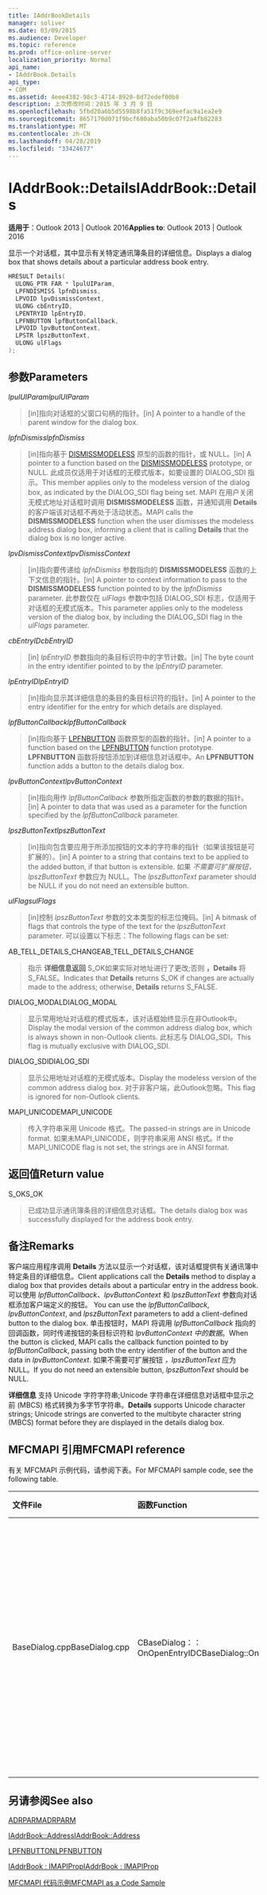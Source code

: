 ```yaml
---
title: IAddrBookDetails
manager: soliver
ms.date: 03/09/2015
ms.audience: Developer
ms.topic: reference
ms.prod: office-online-server
localization_priority: Normal
api_name:
- IAddrBook.Details
api_type:
- COM
ms.assetid: 4eee4382-98c3-4714-8920-8d72edef00b8
description: 上次修改时间：2015 年 3 月 9 日
ms.openlocfilehash: 5fbd20a6b5d5598b8fa51f9c369eefac9a1ea2e9
ms.sourcegitcommit: 8657170d071f9bcf680aba50b9c07f2a4fb82283
ms.translationtype: MT
ms.contentlocale: zh-CN
ms.lasthandoff: 04/28/2019
ms.locfileid: "33424677"
---
```

# <a name="iaddrbookdetails"></a><span data-ttu-id="c73ec-103">IAddrBook::Details</span><span class="sxs-lookup"><span data-stu-id="c73ec-103">IAddrBook::Details</span></span>

  
  
<span data-ttu-id="c73ec-104">**适用于**：Outlook 2013 | Outlook 2016</span><span class="sxs-lookup"><span data-stu-id="c73ec-104">**Applies to**: Outlook 2013 | Outlook 2016</span></span> 
  
<span data-ttu-id="c73ec-105">显示一个对话框，其中显示有关特定通讯簿条目的详细信息。</span><span class="sxs-lookup"><span data-stu-id="c73ec-105">Displays a dialog box that shows details about a particular address book entry.</span></span>
  
```cpp
HRESULT Details(
  ULONG_PTR FAR * lpulUIParam,
  LPFNDISMISS lpfnDismiss,
  LPVOID lpvDismissContext,
  ULONG cbEntryID,
  LPENTRYID lpEntryID,
  LPFNBUTTON lpfButtonCallback,
  LPVOID lpvButtonContext,
  LPSTR lpszButtonText,
  ULONG ulFlags
);
```

## <a name="parameters"></a><span data-ttu-id="c73ec-106">参数</span><span class="sxs-lookup"><span data-stu-id="c73ec-106">Parameters</span></span>

 <span data-ttu-id="c73ec-107">_lpulUIParam_</span><span class="sxs-lookup"><span data-stu-id="c73ec-107">_lpulUIParam_</span></span>
  
> <span data-ttu-id="c73ec-108">[in]指向对话框的父窗口句柄的指针。</span><span class="sxs-lookup"><span data-stu-id="c73ec-108">[in] A pointer to a handle of the parent window for the dialog box.</span></span>
    
 <span data-ttu-id="c73ec-109">_lpfnDismiss_</span><span class="sxs-lookup"><span data-stu-id="c73ec-109">_lpfnDismiss_</span></span>
  
> <span data-ttu-id="c73ec-110">[in]指向基于 [DISMISSMODELESS](dismissmodeless.md) 原型的函数的指针，或 NULL。</span><span class="sxs-lookup"><span data-stu-id="c73ec-110">[in] A pointer to a function based on the [DISMISSMODELESS](dismissmodeless.md) prototype, or NULL.</span></span> <span data-ttu-id="c73ec-111">此成员仅适用于对话框的无模式版本，如要设置的 DIALOG_SDI 指示。</span><span class="sxs-lookup"><span data-stu-id="c73ec-111">This member applies only to the modeless version of the dialog box, as indicated by the DIALOG_SDI flag being set.</span></span> <span data-ttu-id="c73ec-112">MAPI 在用户关闭无模式地址对话框时调用 **DISMISSMODELESS** 函数，并通知调用 **Details** 的客户端该对话框不再处于活动状态。</span><span class="sxs-lookup"><span data-stu-id="c73ec-112">MAPI calls the **DISMISSMODELESS** function when the user dismisses the modeless address dialog box, informing a client that is calling **Details** that the dialog box is no longer active.</span></span> 
    
 <span data-ttu-id="c73ec-113">_lpvDismissContext_</span><span class="sxs-lookup"><span data-stu-id="c73ec-113">_lpvDismissContext_</span></span>
  
> <span data-ttu-id="c73ec-114">[in]指向要传递给 _lpfnDismiss_ 参数指向的 **DISMISSMODELESS** 函数的上下文信息的指针。</span><span class="sxs-lookup"><span data-stu-id="c73ec-114">[in] A pointer to context information to pass to the **DISMISSMODELESS** function pointed to by the  _lpfnDismiss_ parameter.</span></span> <span data-ttu-id="c73ec-115">此参数仅在  _ulFlags_ 参数中包括 DIALOG_SDI 标志，仅适用于对话框的无模式版本。</span><span class="sxs-lookup"><span data-stu-id="c73ec-115">This parameter applies only to the modeless version of the dialog box, by including the DIALOG_SDI flag in the  _ulFlags_ parameter.</span></span> 
    
 <span data-ttu-id="c73ec-116">_cbEntryID_</span><span class="sxs-lookup"><span data-stu-id="c73ec-116">_cbEntryID_</span></span>
  
> <span data-ttu-id="c73ec-117">[in]  _lpEntryID_ 参数指向的条目标识符中的字节计数。</span><span class="sxs-lookup"><span data-stu-id="c73ec-117">[in] The byte count in the entry identifier pointed to by the  _lpEntryID_ parameter.</span></span> 
    
 <span data-ttu-id="c73ec-118">_lpEntryID_</span><span class="sxs-lookup"><span data-stu-id="c73ec-118">_lpEntryID_</span></span>
  
> <span data-ttu-id="c73ec-119">[in]指向显示其详细信息的条目的条目标识符的指针。</span><span class="sxs-lookup"><span data-stu-id="c73ec-119">[in] A pointer to the entry identifier for the entry for which details are displayed.</span></span>
    
 <span data-ttu-id="c73ec-120">_lpfButtonCallback_</span><span class="sxs-lookup"><span data-stu-id="c73ec-120">_lpfButtonCallback_</span></span>
  
> <span data-ttu-id="c73ec-121">[in]指向基于 [LPFNBUTTON](lpfnbutton.md) 函数原型的函数的指针。</span><span class="sxs-lookup"><span data-stu-id="c73ec-121">[in] A pointer to a function based on the [LPFNBUTTON](lpfnbutton.md) function prototype.</span></span> <span data-ttu-id="c73ec-122">**LPFNBUTTON** 函数将按钮添加到详细信息对话框中。</span><span class="sxs-lookup"><span data-stu-id="c73ec-122">An **LPFNBUTTON** function adds a button to the details dialog box.</span></span> 
    
 <span data-ttu-id="c73ec-123">_lpvButtonContext_</span><span class="sxs-lookup"><span data-stu-id="c73ec-123">_lpvButtonContext_</span></span>
  
> <span data-ttu-id="c73ec-124">[in]指向用作  _lpfButtonCallback_ 参数所指定函数的参数的数据的指针。</span><span class="sxs-lookup"><span data-stu-id="c73ec-124">[in] A pointer to data that was used as a parameter for the function specified by the  _lpfButtonCallback_ parameter.</span></span> 
    
 <span data-ttu-id="c73ec-125">_lpszButtonText_</span><span class="sxs-lookup"><span data-stu-id="c73ec-125">_lpszButtonText_</span></span>
  
> <span data-ttu-id="c73ec-126">[in]指向包含要应用于所添加按钮的文本的字符串的指针（如果该按钮是可扩展的）。</span><span class="sxs-lookup"><span data-stu-id="c73ec-126">[in] A pointer to a string that contains text to be applied to the added button, if that button is extensible.</span></span> <span data-ttu-id="c73ec-127">如果  _不需要可扩展按钮，lpszButtonText_ 参数应为 NULL。</span><span class="sxs-lookup"><span data-stu-id="c73ec-127">The  _lpszButtonText_ parameter should be NULL if you do not need an extensible button.</span></span> 
    
 <span data-ttu-id="c73ec-128">_ulFlags_</span><span class="sxs-lookup"><span data-stu-id="c73ec-128">_ulFlags_</span></span>
  
> <span data-ttu-id="c73ec-129">[in]控制  _lpszButtonText_ 参数的文本类型的标志位掩码。</span><span class="sxs-lookup"><span data-stu-id="c73ec-129">[in] A bitmask of flags that controls the type of the text for the  _lpszButtonText_ parameter.</span></span> <span data-ttu-id="c73ec-130">可以设置以下标志：</span><span class="sxs-lookup"><span data-stu-id="c73ec-130">The following flags can be set:</span></span> 
    
<span data-ttu-id="c73ec-131">AB_TELL_DETAILS_CHANGE</span><span class="sxs-lookup"><span data-stu-id="c73ec-131">AB_TELL_DETAILS_CHANGE</span></span>
  
> <span data-ttu-id="c73ec-132">指示 **详细信息返回** S_OK如果实际对地址进行了更改;否则 **，Details** 将S_FALSE。</span><span class="sxs-lookup"><span data-stu-id="c73ec-132">Indicates that **Details** returns S_OK if changes are actually made to the address; otherwise, **Details** returns S_FALSE.</span></span> 
    
<span data-ttu-id="c73ec-133">DIALOG_MODAL</span><span class="sxs-lookup"><span data-stu-id="c73ec-133">DIALOG_MODAL</span></span>
  
> <span data-ttu-id="c73ec-134">显示常用地址对话框的模式版本，该对话框始终显示在非Outlook中。</span><span class="sxs-lookup"><span data-stu-id="c73ec-134">Display the modal version of the common address dialog box, which is always shown in non-Outlook clients.</span></span> <span data-ttu-id="c73ec-135">此标志与 DIALOG_SDI。</span><span class="sxs-lookup"><span data-stu-id="c73ec-135">This flag is mutually exclusive with DIALOG_SDI.</span></span>
    
<span data-ttu-id="c73ec-136">DIALOG_SDI</span><span class="sxs-lookup"><span data-stu-id="c73ec-136">DIALOG_SDI</span></span>
  
>  <span data-ttu-id="c73ec-137">显示公用地址对话框的无模式版本。</span><span class="sxs-lookup"><span data-stu-id="c73ec-137">Display the modeless version of the common address dialog box.</span></span> <span data-ttu-id="c73ec-138">对于非客户端，此Outlook忽略。</span><span class="sxs-lookup"><span data-stu-id="c73ec-138">This flag is ignored for non-Outlook clients.</span></span> 
    
<span data-ttu-id="c73ec-139">MAPI_UNICODE</span><span class="sxs-lookup"><span data-stu-id="c73ec-139">MAPI_UNICODE</span></span> 
  
> <span data-ttu-id="c73ec-140">传入字符串采用 Unicode 格式。</span><span class="sxs-lookup"><span data-stu-id="c73ec-140">The passed-in strings are in Unicode format.</span></span> <span data-ttu-id="c73ec-141">如果未MAPI_UNICODE，则字符串采用 ANSI 格式。</span><span class="sxs-lookup"><span data-stu-id="c73ec-141">If the MAPI_UNICODE flag is not set, the strings are in ANSI format.</span></span>
    
## <a name="return-value"></a><span data-ttu-id="c73ec-142">返回值</span><span class="sxs-lookup"><span data-stu-id="c73ec-142">Return value</span></span>

<span data-ttu-id="c73ec-143">S_OK</span><span class="sxs-lookup"><span data-stu-id="c73ec-143">S_OK</span></span> 
  
> <span data-ttu-id="c73ec-144">已成功显示通讯簿条目的详细信息对话框。</span><span class="sxs-lookup"><span data-stu-id="c73ec-144">The details dialog box was successfully displayed for the address book entry.</span></span>
    
## <a name="remarks"></a><span data-ttu-id="c73ec-145">备注</span><span class="sxs-lookup"><span data-stu-id="c73ec-145">Remarks</span></span>

<span data-ttu-id="c73ec-146">客户端应用程序调用 **Details** 方法以显示一个对话框，该对话框提供有关通讯簿中特定条目的详细信息。</span><span class="sxs-lookup"><span data-stu-id="c73ec-146">Client applications call the **Details** method to display a dialog box that provides details about a particular entry in the address book.</span></span> <span data-ttu-id="c73ec-147">可以使用 _lpfButtonCallback、lpvButtonContext_ 和 _lpszButtonText_ 参数向对话框添加客户端定义的按钮。 </span><span class="sxs-lookup"><span data-stu-id="c73ec-147">You can use the  _lpfButtonCallback_,  _lpvButtonContext_, and  _lpszButtonText_ parameters to add a client-defined button to the dialog box.</span></span> <span data-ttu-id="c73ec-148">单击按钮时，MAPI 将调用  _lpfButtonCallback_ 指向的回调函数，同时传递按钮的条目标识符和  _lpvButtonContext 中的数据_。</span><span class="sxs-lookup"><span data-stu-id="c73ec-148">When the button is clicked, MAPI calls the callback function pointed to by  _lpfButtonCallback_, passing both the entry identifier of the button and the data in  _lpvButtonContext_.</span></span> <span data-ttu-id="c73ec-149">如果不需要可扩展按钮  _，lpszButtonText_ 应为 NULL。</span><span class="sxs-lookup"><span data-stu-id="c73ec-149">If you do not need an extensible button,  _lpszButtonText_ should be NULL.</span></span> 
  
 <span data-ttu-id="c73ec-150">**详细信息** 支持 Unicode 字符字符串;Unicode 字符串在详细信息对话框中显示之前 (MBCS) 格式转换为多字节字符串。</span><span class="sxs-lookup"><span data-stu-id="c73ec-150">**Details** supports Unicode character strings; Unicode strings are converted to the multibyte character string (MBCS) format before they are displayed in the details dialog box.</span></span> 
  
## <a name="mfcmapi-reference"></a><span data-ttu-id="c73ec-151">MFCMAPI 引用</span><span class="sxs-lookup"><span data-stu-id="c73ec-151">MFCMAPI reference</span></span>

<span data-ttu-id="c73ec-152">有关 MFCMAPI 示例代码，请参阅下表。</span><span class="sxs-lookup"><span data-stu-id="c73ec-152">For MFCMAPI sample code, see the following table.</span></span>
  
|<span data-ttu-id="c73ec-153">**文件**</span><span class="sxs-lookup"><span data-stu-id="c73ec-153">**File**</span></span>|<span data-ttu-id="c73ec-154">**函数**</span><span class="sxs-lookup"><span data-stu-id="c73ec-154">**Function**</span></span>|<span data-ttu-id="c73ec-155">**备注**</span><span class="sxs-lookup"><span data-stu-id="c73ec-155">**Comment**</span></span>|
|:-----|:-----|:-----|
|<span data-ttu-id="c73ec-156">BaseDialog.cpp</span><span class="sxs-lookup"><span data-stu-id="c73ec-156">BaseDialog.cpp</span></span>  <br/> |<span data-ttu-id="c73ec-157">CBaseDialog：：OnOpenEntryID</span><span class="sxs-lookup"><span data-stu-id="c73ec-157">CBaseDialog::OnOpenEntryID</span></span>  <br/> |<span data-ttu-id="c73ec-158">MFCMAPI 使用 **Details** 方法显示一个对话框，该对话框显示通讯簿条目的详细信息。</span><span class="sxs-lookup"><span data-stu-id="c73ec-158">MFCMAPI uses the **Details** method to display a dialog box that shows the details for an address book entry.</span></span>  <br/> |
   
## <a name="see-also"></a><span data-ttu-id="c73ec-159">另请参阅</span><span class="sxs-lookup"><span data-stu-id="c73ec-159">See also</span></span>



[<span data-ttu-id="c73ec-160">ADRPARM</span><span class="sxs-lookup"><span data-stu-id="c73ec-160">ADRPARM</span></span>](adrparm.md)
  
[<span data-ttu-id="c73ec-161">IAddrBook::Address</span><span class="sxs-lookup"><span data-stu-id="c73ec-161">IAddrBook::Address</span></span>](iaddrbook-address.md)
  
[<span data-ttu-id="c73ec-162">LPFNBUTTON</span><span class="sxs-lookup"><span data-stu-id="c73ec-162">LPFNBUTTON</span></span>](lpfnbutton.md)
  
[<span data-ttu-id="c73ec-163">IAddrBook : IMAPIProp</span><span class="sxs-lookup"><span data-stu-id="c73ec-163">IAddrBook : IMAPIProp</span></span>](iaddrbookimapiprop.md)


[<span data-ttu-id="c73ec-164">MFCMAPI 代码示例</span><span class="sxs-lookup"><span data-stu-id="c73ec-164">MFCMAPI as a Code Sample</span></span>](mfcmapi-as-a-code-sample.md)

